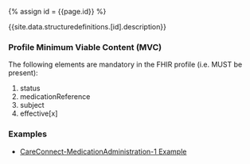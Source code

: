 
{% assign id = {{page.id}} %}

{{site.data.structuredefinitions.[id].description}}

### Profile Minimum Viable Content (MVC) ###

The following elements are mandatory in the FHIR profile (i.e. MUST be present):

1.	status
2.	medicationReference
3.	subject
4.	effective[x]

### Examples ###

- [CareConnect-MedicationAdministration-1 Example](CareConnect-MedicationAdministration-Example-1.html)
